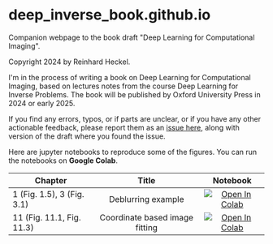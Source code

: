 # deep_inverse_book.github.io

Companion webpage to the book draft "Deep Learning for Computational Imaging".

Copyright 2024 by Reinhard Heckel.

I'm in the process of writing a book on Deep Learning for Computational Imaging, based on lectures notes from the course Deep Learning for Inverse Problems. The book will be published by Oxford University Press in 2024 or early 2025. 

If you find any errors, typos, or if parts are unclear, or if you have any other actionable feedback, please report them as an [issue here](https://github.com/MLI-lab/deep_inverse_book.github.io/issues), along with version of the draft where you found the issue.


Here are jupyter notebooks to reproduce some of the figures. You can run the notebooks on **Google Colab**.

Chapter| Title |  Notebook |
|-|:-:|:-:|
1 (Fig. 1.5), 3 (Fig. 3.1) | Deblurring example | [![Open In Colab](https://colab.research.google.com/assets/colab-badge.svg)](https://colab.research.google.com/github/MLI-lab/deep_inverse_book.github.io/blob/main/code/deblurring_example.ipynb) |
11 (Fig. 11.1, Fig. 11.3) | Coordinate based image fitting  | [![Open In Colab](https://colab.research.google.com/assets/colab-badge.svg)](https://colab.research.google.com/github/MLI-lab/deep_inverse_book.github.io/blob/main/code/coordinate_based_image_fitting.ipynb) | 


